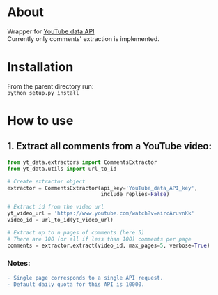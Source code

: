 # About 
Wrapper for [YouTube data API](https://developers.google.com/youtube/v3/)  
Currently only comments' extraction is implemented.

# Installation
From the parent directory run:  
`python setup.py install`

# How to use
## 1. Extract all comments from a YouTube video:  
```python
from yt_data.extractors import CommentsExtractor
from yt_data.utils import url_to_id

# Create extractor object
extractor = CommentsExtractor(api_key='YouTube_data_API_key',
                              include_replies=False)

# Extract id from the video url
yt_video_url = 'https://www.youtube.com/watch?v=aircAruvnKk'
video_id = url_to_id(yt_video_url)

# Extract up to n pages of comments (here 5)
# There are 100 (or all if less than 100) comments per page                              
comments = extractor.extract(video_id, max_pages=5, verbose=True)
```
### Notes: 
```diff
- Single page corresponds to a single API request.
- Default daily quota for this API is 10000.
```

